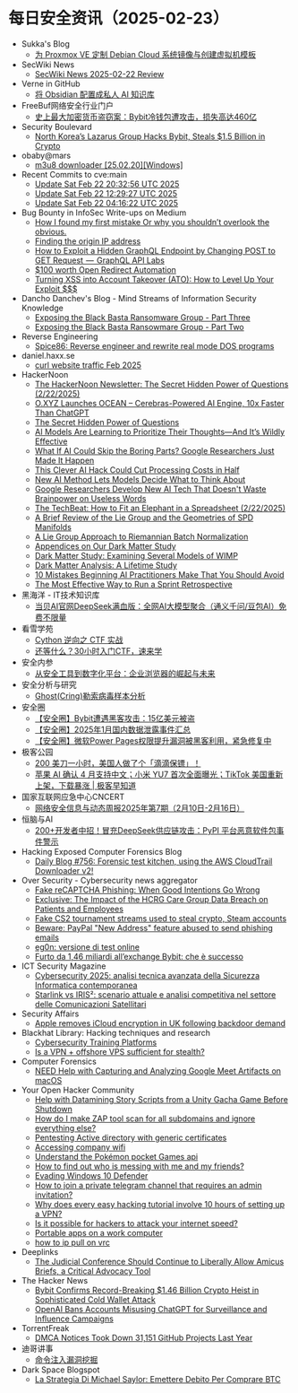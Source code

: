 # 每日安全资讯（2025-02-23）

- Sukka's Blog
  - [为 Proxmox VE 定制 Debian Cloud 系统镜像与创建虚拟机模板](https://blog.skk.moe/post/proxmox-ve-customize-debian-cloud-image/)
- SecWiki News
  - [SecWiki News 2025-02-22 Review](http://www.sec-wiki.com/?2025-02-22)
- Verne in GitHub
  - [将 Obsidian 配置成私人 AI 知识库](https://blog.einverne.info/post/2025/02/obsidian-personal-ai-knowledge-base.html)
- FreeBuf网络安全行业门户
  - [史上最大加密货币盗窃案：Bybit冷钱包遭攻击，损失高达460亿](https://www.freebuf.com/news/422577.html)
- Security Boulevard
  - [North Korea’s Lazarus Group Hacks Bybit, Steals $1.5 Billion in Crypto](https://securityboulevard.com/2025/02/north-koreas-lazarus-group-hacks-bybit-steals-1-5-billion-in-crypto/)
- obaby@mars
  - [m3u8 downloader [25.02.20][Windows]](https://h4ck.org.cn/2025/02/19461)
- Recent Commits to cve:main
  - [Update Sat Feb 22 20:32:56 UTC 2025](https://github.com/trickest/cve/commit/5e98bbb20f0dd8d6dc639b97f2323c23c503e557)
  - [Update Sat Feb 22 12:29:27 UTC 2025](https://github.com/trickest/cve/commit/6132c10b6c926d058a24d7e74af071b013397923)
  - [Update Sat Feb 22 04:16:22 UTC 2025](https://github.com/trickest/cve/commit/f720023121b0b386135b0303e4a594fa65f218bc)
- Bug Bounty in InfoSec Write-ups on Medium
  - [How I found my first mistake Or why you shouldn’t overlook the obvious.](https://infosecwriteups.com/how-i-found-my-first-mistake-or-why-you-shouldnt-overlook-the-obvious-1f1d443afa6b?source=rss----7b722bfd1b8d--bug_bounty)
  - [Finding the origin IP address](https://infosecwriteups.com/finding-the-origin-ip-address-1e9cd5073e8c?source=rss----7b722bfd1b8d--bug_bounty)
  - [How to Exploit a Hidden GraphQL Endpoint by Changing POST to GET Request  —  GraphQL API Labs](https://infosecwriteups.com/how-to-exploit-a-hidden-graphql-endpoint-by-changing-post-to-get-request-graphql-api-labs-c7675e5f8049?source=rss----7b722bfd1b8d--bug_bounty)
  - [$100 worth Open Redirect Automation](https://infosecwriteups.com/100-worth-open-redirect-automation-3e2f9e36bade?source=rss----7b722bfd1b8d--bug_bounty)
  - [Turning XSS into Account Takeover (ATO): How to Level Up Your Exploit $$$](https://infosecwriteups.com/turning-xss-into-account-takeover-ato-how-to-level-up-your-exploit-16126c271476?source=rss----7b722bfd1b8d--bug_bounty)
- Dancho Danchev's Blog - Mind Streams of Information Security Knowledge
  - [Exposing the Black Basta Ransomware Group - Part Three](https://ddanchev.blogspot.com/2025/02/exposing-black-basta-ransomware-group_22.html)
  - [Exposing the Black Basta Ransowmare Group - Part Two](https://ddanchev.blogspot.com/2025/02/exposing-black-basta-ransowmare-group-part-two.html)
- Reverse Engineering
  - [Spice86: Reverse engineer and rewrite real mode DOS programs](https://www.reddit.com/r/ReverseEngineering/comments/1ivurk2/spice86_reverse_engineer_and_rewrite_real_mode/)
- daniel.haxx.se
  - [curl website traffic Feb 2025](https://daniel.haxx.se/blog/2025/02/22/curl-website-traffic-feb-2025/)
- HackerNoon
  - [The HackerNoon Newsletter: The Secret Hidden Power of Questions (2/22/2025)](https://hackernoon.com/2-22-2025-newsletter?source=rss)
  - [O.XYZ Launches OCEAN – Cerebras-Powered AI Engine, 10x Faster Than ChatGPT](https://hackernoon.com/oxyz-launches-ocean-cerebras-powered-ai-engine-10x-faster-than-chatgpt?source=rss)
  - [The Secret Hidden Power of Questions](https://hackernoon.com/the-secret-hidden-power-of-questions?source=rss)
  - [AI Models Are Learning to Prioritize Their Thoughts—And It’s Wildly Effective](https://hackernoon.com/ai-models-are-learning-to-prioritize-their-thoughtsand-its-wildly-effective?source=rss)
  - [What If AI Could Skip the Boring Parts? Google Researchers Just Made It Happen](https://hackernoon.com/what-if-ai-could-skip-the-boring-parts-google-researchers-just-made-it-happen?source=rss)
  - [This Clever AI Hack Could Cut Processing Costs in Half](https://hackernoon.com/this-clever-ai-hack-could-cut-processing-costs-in-half?source=rss)
  - [New AI Method Lets Models Decide What to Think About](https://hackernoon.com/new-ai-method-lets-models-decide-what-to-think-about?source=rss)
  - [Google Researchers Develop New AI Tech That Doesn't Waste Brainpower on Useless Words](https://hackernoon.com/google-researchers-develop-new-ai-tech-that-doesnt-waste-brainpower-on-useless-words?source=rss)
  - [The TechBeat: How to Fit an Elephant in a Spreadsheet (2/22/2025)](https://hackernoon.com/2-22-2025-techbeat?source=rss)
  - [A Brief Review of the Lie Group and the Geometries of SPD Manifolds](https://hackernoon.com/a-brief-review-of-the-lie-group-and-the-geometries-of-spd-manifolds?source=rss)
  - [A Lie Group Approach to Riemannian Batch Normalization](https://hackernoon.com/a-lie-group-approach-to-riemannian-batch-normalization?source=rss)
  - [Appendices on Our Dark Matter Study](https://hackernoon.com/appendices-on-our-dark-matter-study?source=rss)
  - [Dark Matter Study: Examining Several Models of WIMP](https://hackernoon.com/dark-matter-study-examining-several-models-of-wimp?source=rss)
  - [Dark Matter Analysis: A Lifetime Study](https://hackernoon.com/dark-matter-analysis-a-lifetime-study?source=rss)
  - [10 Mistakes Beginning AI Practitioners Make That You Should Avoid](https://hackernoon.com/10-mistakes-beginning-ai-practitioners-make-that-you-should-avoid?source=rss)
  - [The Most Effective Way to Run a Sprint Retrospective](https://hackernoon.com/the-most-effective-way-to-run-a-sprint-retrospective?source=rss)
- 黑海洋 - IT技术知识库
  - [当贝AI官网DeepSeek满血版：全网AI大模型聚合（通义千问/豆包AI）免费不限量](https://blog.upx8.com/4698)
- 看雪学苑
  - [Cython 逆向之 CTF 实战](https://mp.weixin.qq.com/s?__biz=MjM5NTc2MDYxMw==&mid=2458589904&idx=1&sn=e20eee8cb5a86ee3d5096ef1bdec153d&chksm=b18c2a5a86fba34cf16fb10f2e0ff9f5e2562dc0ecd692c0a8ee03dc022c9039df2b7e7dcd8c&scene=58&subscene=0#rd)
  - [还等什么？30小时入门CTF，速来学](https://mp.weixin.qq.com/s?__biz=MjM5NTc2MDYxMw==&mid=2458589904&idx=2&sn=ccd17c95416f5e697fefa5c953322212&chksm=b18c2a5a86fba34c0f6787b754b5a38f403382e408ff9f8491cf9a923d97f3af84124b1718d1&scene=58&subscene=0#rd)
- 安全内参
  - [从安全工具到数字化平台：企业浏览器的崛起与未来](https://mp.weixin.qq.com/s?__biz=MzI4NDY2MDMwMw==&mid=2247513803&idx=1&sn=9ec4bf279f37a9ab4275045d0a634ac6&chksm=ebfaf1ebdc8d78fd9c8ed64a22e325a000cd6578a1fe4a2a958e70fa181fe138a57cff547090&scene=58&subscene=0#rd)
- 安全分析与研究
  - [Ghost(Cring)勒索病毒样本分析](https://mp.weixin.qq.com/s?__biz=MzA4ODEyODA3MQ==&mid=2247490635&idx=1&sn=a8453bc0dab8c6813cf41100839f78b9&chksm=902fb363a7583a75c497cdcec549d3efbdd6f0fb1bfaaa73619f426f47d22909fa83d711e3e5&scene=58&subscene=0#rd)
- 安全圈
  - [【安全圈】Bybit遭遇黑客攻击：15亿美元被盗](https://mp.weixin.qq.com/s?__biz=MzIzMzE4NDU1OQ==&mid=2652068081&idx=1&sn=9323a8a39c23ab689a6250fecadc821d&chksm=f36e74b1c419fda795e4281d40840701eaa933a271e5e631b1eb176cde40b653749d872b12f8&scene=58&subscene=0#rd)
  - [【安全圈】2025年1月国内数据泄露事件汇总](https://mp.weixin.qq.com/s?__biz=MzIzMzE4NDU1OQ==&mid=2652068081&idx=2&sn=265740774dab2618251d31c1513db09f&chksm=f36e74b1c419fda72836e181a86a6aa628937ce89d104b2d25a10900f10122a676c2f9e75f91&scene=58&subscene=0#rd)
  - [【安全圈】微软Power Pages权限提升漏洞被黑客利用，紧急修复中](https://mp.weixin.qq.com/s?__biz=MzIzMzE4NDU1OQ==&mid=2652068081&idx=3&sn=6d7fd58dc0942e6b518c29bfda1a134e&chksm=f36e74b1c419fda7f96d8f80f1629c532499358501c51808dabfa2b893809f0be21da93b5bc8&scene=58&subscene=0#rd)
- 极客公园
  - [200 美刀一小时，美国人做了个「滴滴保镖」！](https://mp.weixin.qq.com/s?__biz=MTMwNDMwODQ0MQ==&mid=2653074202&idx=1&sn=862535ec39ab1443e7727b5f2de78b78&chksm=7e57ceac492047ba7d23980d2cf14faff98b2fd592f55ff1dd58abd5a9b5cfe5d3e73af018cd&scene=58&subscene=0#rd)
  - [苹果 AI 确认 4 月支持中文；小米 YU7 首次全面曝光；TikTok 美国重新上架，下载暴涨 | 极客早知道](https://mp.weixin.qq.com/s?__biz=MTMwNDMwODQ0MQ==&mid=2653074216&idx=1&sn=7934d9f063f35c30c13d3752a89f0ca3&chksm=7e57ce9e492047884bf0b04b660c05a89f0080bf629186911248686f403fd6bbf0db00a43193&scene=58&subscene=0#rd)
- 国家互联网应急中心CNCERT
  - [网络安全信息与动态周报2025年第7期（2月10日-2月16日）](https://mp.weixin.qq.com/s?__biz=MzIwNDk0MDgxMw==&mid=2247499676&idx=1&sn=3ebcdc16f974eacec9bbbd12413b88e8&chksm=973accfea04d45e8811dce5bb39a72ca6b4978c2078700cc40d7c63b78dbc6a0c49928b4f0cf&scene=58&subscene=0#rd)
- 恒脑与AI
  - [200+开发者中招！冒充DeepSeek供应链攻击：PyPI 平台恶意软件包事件警示](https://mp.weixin.qq.com/s?__biz=MzI1MDU5NjYwNg==&mid=2247496679&idx=1&sn=ea6bed63ed5a0044bddb23a0347d1bb3&chksm=e9fd6e76de8ae760725579de85e98b8cdea543486d135c0c2134d5acfb5c5f662ab84574c4b8&scene=58&subscene=0#rd)
- Hacking Exposed Computer Forensics Blog
  - [Daily Blog #756: Forensic test kitchen, using the AWS CloudTrail Downloader v2!](https://www.hecfblog.com/2025/02/daily-blog-756-forensic-test-kitchen.html)
- Over Security - Cybersecurity news aggregator
  - [Fake reCAPTCHA Phishing: When Good Intentions Go Wrong](https://kostas-ts.medium.com/fake-recaptcha-phishing-when-good-intentions-go-wrong-9886a995ff09)
  - [Exclusive: The Impact of the HCRG Care Group Data Breach on Patients and Employees](https://www.suspectfile.com/exclusive-the-impact-of-the-hcrg-care-group-data-breach-on-patients-and-employees/)
  - [Fake CS2 tournament streams used to steal crypto, Steam accounts](https://www.bleepingcomputer.com/news/security/fake-cs2-tournament-streams-used-to-steal-crypto-steam-accounts/)
  - [Beware: PayPal "New Address" feature abused to send phishing emails](https://www.bleepingcomputer.com/news/security/beware-paypal-new-address-feature-abused-to-send-phishing-emails/)
  - [eg0n: versione di test online](https://roccosicilia.com/2025/02/22/eg0n-versione-di-test-online/)
  - [Furto da 1,46 miliardi all’exchange Bybit: che è successo](https://www.cybersecurity360.it/nuove-minacce/furto-da-146-miliardi-allexchange-bybit-che-e-successo/)
- ICT Security Magazine
  - [Cybersecurity 2025: analisi tecnica avanzata della Sicurezza Informatica contemporanea](https://www.ictsecuritymagazine.com/articoli/cybersecurity-2025-tendenze/)
  - [Starlink vs IRIS²: scenario attuale e analisi competitiva nel settore delle Comunicazioni Satellitari](https://www.ictsecuritymagazine.com/articoli/starlink-vs-iris%c2%b2-sicurezza/)
- Security Affairs
  - [Apple removes iCloud encryption in UK following backdoor demand](https://securityaffairs.com/174500/security/apple-removes-icloud-encryption-in-uk.html)
- Blackhat Library: Hacking techniques and research
  - [Cybersecurity Training Platforms](https://www.reddit.com/r/blackhat/comments/1ivtm54/cybersecurity_training_platforms/)
  - [Is a VPN + offshore VPS sufficient for stealth?](https://www.reddit.com/r/blackhat/comments/1iv6ibv/is_a_vpn_offshore_vps_sufficient_for_stealth/)
- Computer Forensics
  - [NEED Help with Capturing and Analyzing Google Meet Artifacts on macOS](https://www.reddit.com/r/computerforensics/comments/1ivd3rm/need_help_with_capturing_and_analyzing_google/)
- Your Open Hacker Community
  - [Help with Datamining Story Scripts from a Unity Gacha Game Before Shutdown](https://www.reddit.com/r/HowToHack/comments/1ivpd6y/help_with_datamining_story_scripts_from_a_unity/)
  - [How do I make ZAP tool scan for all subdomains and ignore everything else?](https://www.reddit.com/r/HowToHack/comments/1ivsd17/how_do_i_make_zap_tool_scan_for_all_subdomains/)
  - [Pentesting Active directory with generic certificates](https://www.reddit.com/r/HowToHack/comments/1ivp08r/pentesting_active_directory_with_generic/)
  - [Accessing company wifi](https://www.reddit.com/r/HowToHack/comments/1ivh0ct/accessing_company_wifi/)
  - [Understand the Pokémon pocket Games api](https://www.reddit.com/r/HowToHack/comments/1ivqmvv/understand_the_pokémon_pocket_games_api/)
  - [How to find out who is messing with me and my friends?](https://www.reddit.com/r/HowToHack/comments/1ivqatp/how_to_find_out_who_is_messing_with_me_and_my/)
  - [Evading Windows 10 Defender](https://www.reddit.com/r/HowToHack/comments/1ivgj9c/evading_windows_10_defender/)
  - [How to join a private telegram channel that requires an admin invitation?](https://www.reddit.com/r/HowToHack/comments/1ivuk4m/how_to_join_a_private_telegram_channel_that/)
  - [Why does every easy hacking tutorial involve 10 hours of setting up a VPN?](https://www.reddit.com/r/HowToHack/comments/1ivrdkd/why_does_every_easy_hacking_tutorial_involve_10/)
  - [Is it possible for hackers to attack your internet speed?](https://www.reddit.com/r/HowToHack/comments/1ivpanc/is_it_possible_for_hackers_to_attack_your/)
  - [Portable apps on a work computer](https://www.reddit.com/r/HowToHack/comments/1ivlmd7/portable_apps_on_a_work_computer/)
  - [how to ip pull on vrc](https://www.reddit.com/r/HowToHack/comments/1ivho8h/how_to_ip_pull_on_vrc/)
- Deeplinks
  - [The Judicial Conference Should Continue to Liberally Allow Amicus Briefs, a Critical Advocacy Tool](https://www.eff.org/deeplinks/2025/02/judicial-conference-should-continue-liberally-allow-amicus-briefs-critical)
- The Hacker News
  - [Bybit Confirms Record-Breaking $1.46 Billion Crypto Heist in Sophisticated Cold Wallet Attack](https://thehackernews.com/2025/02/bybit-confirms-record-breaking-146.html)
  - [OpenAI Bans Accounts Misusing ChatGPT for Surveillance and Influence Campaigns](https://thehackernews.com/2025/02/openai-bans-accounts-misusing-chatgpt.html)
- TorrentFreak
  - [DMCA Notices Took Down 31,151 GitHub Projects Last Year](https://torrentfreak.com/dmca-notices-took-down-31151-github-projects-last-year-250222/)
- 迪哥讲事
  - [命令注入漏洞挖掘](https://mp.weixin.qq.com/s?__biz=MzIzMTIzNTM0MA==&mid=2247497178&idx=1&sn=6f788f65837fb6ca1cbe920215c81bb7&chksm=e8a5ffb9dfd276afb25562e0817cfaa6ff4344d83f0aa3d82680724d240bb1d96a2d1888848b&scene=58&subscene=0#rd)
- Dark Space Blogspot
  - [La Strategia Di Michael Saylor: Emettere Debito Per Comprare BTC](http://darkwhite666.blogspot.com/2025/02/la-strategia-di-michael-saylor-emettere.html)
